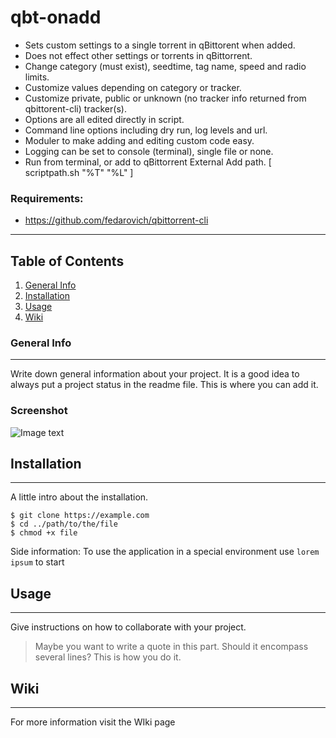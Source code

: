 # qbt-onadd 
 - Sets custom settings to a single torrent in qBittorent when added.
 - Does not effect other settings or torrents in qBittorrent.
 - Change category (must exist), seedtime, tag name, speed and radio limits.
 - Customize values depending on category or tracker. 
 - Customize private, public or unknown (no tracker info returned from qbittorent-cli) tracker(s).
 - Options are all edited directly in script.
 - Command line options including dry run, log levels and url.
 - Moduler to make adding and editing custom code easy. 
 - Logging can be set to console (terminal), single file or none. 
 - Run from terminal, or add to qBittorrent External Add path. [ scriptpath.sh "%T" "%L" ]
### Requirements:
 - https://github.com/fedarovich/qbittorrent-cli
***
## Table of Contents
1. [General Info](#general-info)
2. [Installation](#installation)
3. [Usage](#usage)
4. [Wiki](#wiki)
### General Info
***
Write down general information about your project. It is a good idea to always put a project status in the readme file. This is where you can add it. 
### Screenshot
![Image text](https://www.united-internet.de/fileadmin/user_upload/Brands/Downloads/Logo_IONOS_by.jpg)
## Installation
***
A little intro about the installation. 
```
$ git clone https://example.com
$ cd ../path/to/the/file
$ chmod +x file
```
Side information: To use the application in a special environment use ```lorem ipsum``` to start
## Usage
***
Give instructions on how to collaborate with your project.
> Maybe you want to write a quote in this part. 
> Should it encompass several lines?
> This is how you do it.
## Wiki
***
For more information visit the WIki page
